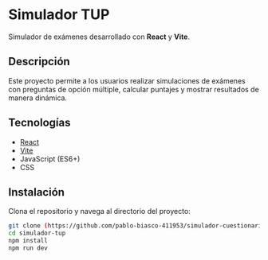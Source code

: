 # Simulador TUP

Simulador de exámenes desarrollado con **React** y **Vite**.

## Descripción

Este proyecto permite a los usuarios realizar simulaciones de exámenes con preguntas de opción múltiple, calcular puntajes y mostrar resultados de manera dinámica.

## Tecnologías

- [React](https://reactjs.org/)
- [Vite](https://vitejs.dev/)
- JavaScript (ES6+)
- CSS

## Instalación

Clona el repositorio y navega al directorio del proyecto:

```bash
git clone (https://github.com/pablo-biasco-411953/simulador-cuestionarios/)
cd simulador-tup
npm install
npm run dev
